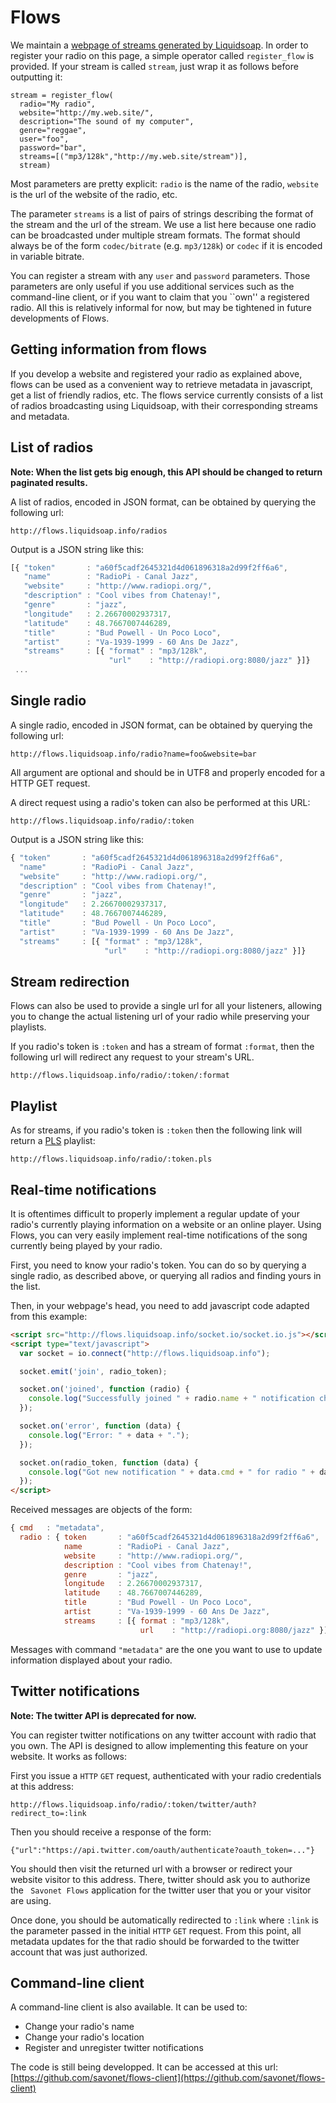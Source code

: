 Flows
=====
We maintain a
[webpage of streams generated by Liquidsoap](http://flows.liquidsoap.info/).
In order to register your radio on this page, a simple
operator called `register_flow` is provided. If your stream is called `stream`,
just wrap it as follows before outputting it:

```liquidsoap
stream = register_flow(
  radio="My radio",
  website="http://my.web.site/",
  description="The sound of my computer",
  genre="reggae",
  user="foo",
  password="bar",
  streams=[("mp3/128k","http://my.web.site/stream")],
  stream)
```

Most parameters are pretty explicit: `radio` is the name of the radio,
`website` is the url of the website of the radio, etc.

The parameter `streams` is a list of pairs of strings describing the format of the
stream and the url of the stream. We use a list here because one radio can be
broadcasted under multiple stream formats. The format should always be of the
form `codec/bitrate` (e.g. `mp3/128k`) or `codec` if it is encoded in variable
bitrate.

You can register a stream with any `user` and `password` parameters. Those
parameters are only useful if you use additional services such as the
command-line client, or if you want to claim that you ``own'' a registered radio.
All this is relatively informal for now, but may be tightened in future
developments of Flows.

Getting information from flows
------------------------------
If you develop a website and registered your radio as explained above, flows can
be used as a convenient way to retrieve metadata in javascript, get a list of
friendly radios, etc. The flows service currently consists of a list of radios
broadcasting using Liquidsoap, with their corresponding streams and
metadata.

List of radios
--------------
**Note: When the list gets big enough, this API should be changed to return paginated results.**

A list of radios, encoded in JSON format, can be obtained by querying the
following url:

```
http://flows.liquidsoap.info/radios
```

Output is a JSON string like this:

```javascript
[{ "token"       : "a60f5cadf2645321d4d061896318a2d99f2ff6a6",
   "name"        : "RadioPi - Canal Jazz",
   "website"     : "http://www.radiopi.org/",
   "description" : "Cool vibes from Chatenay!",
   "genre"       : "jazz",
   "longitude"   : 2.26670002937317,
   "latitude"    : 48.7667007446289,
   "title"       : "Bud Powell - Un Poco Loco",
   "artist"      : "Va-1939-1999 - 60 Ans De Jazz",
   "streams"     : [{ "format" : "mp3/128k",
                      "url"    : "http://radiopi.org:8080/jazz" }]}
 ...
```

Single radio
------------
A single radio, encoded in JSON format, can be obtained by querying the
following url:

```
http://flows.liquidsoap.info/radio?name=foo&website=bar
```

All argument are optional and should be in UTF8 and properly encoded for a HTTP
GET request.

A direct request using a radio's token can also be performed at this URL:

```
http://flows.liquidsoap.info/radio/:token
```

Output is a JSON string like this:

```javascript
{ "token"       : "a60f5cadf2645321d4d061896318a2d99f2ff6a6",
  "name"        : "RadioPi - Canal Jazz",
  "website"     : "http://www.radiopi.org/",
  "description" : "Cool vibes from Chatenay!",
  "genre"       : "jazz",
  "longitude"   : 2.26670002937317,
  "latitude"    : 48.7667007446289,
  "title"       : "Bud Powell - Un Poco Loco",
  "artist"      : "Va-1939-1999 - 60 Ans De Jazz",
  "streams"     : [{ "format" : "mp3/128k",
                     "url"    : "http://radiopi.org:8080/jazz" }]}
```

Stream redirection
------------------
Flows can also be used to provide a single url for all your listeners, allowing
you to change the actual listening url of your radio while preserving your
playlists.

If you radio's token is `:token` and has a stream of format `:format`, then the
following url will redirect any request to your stream's URL.

```
http://flows.liquidsoap.info/radio/:token/:format
```

Playlist
--------
As for streams, if you radio's token is `:token` then the following link will
return a [PLS](http://en.wikipedia.org/wiki/PLS_(file_format)) playlist:

```
http://flows.liquidsoap.info/radio/:token.pls
```

Real-time notifications
-----------------------
It is oftentimes difficult to properly implement a regular update of your
radio's currently playing information on a website or an online player. Using
Flows, you can very easily implement real-time notifications of the song
currently being played by your radio.

First, you need to know your radio's token. You can do so by querying a single
radio, as described above, or querying all radios and finding yours in the list.

Then, in your webpage's head, you need to add javascript code adapted from this
example:

```html
<script src="http://flows.liquidsoap.info/socket.io/socket.io.js"></script>
<script type="text/javascript">
  var socket = io.connect("http://flows.liquidsoap.info");

  socket.emit('join', radio_token);

  socket.on('joined', function (radio) {
    console.log("Successfully joined " + radio.name + " notification channel. Current title is: " + radio.title + ".");
  });

  socket.on('error', function (data) {
    console.log("Error: " + data + ".");
  });

  socket.on(radio_token, function (data) {
    console.log("Got new notification " + data.cmd + " for radio " + data.radio.name + ": " + JSON.stringify(data));
  });
</script>
```

Received messages are objects of the form:

```javascript
{ cmd   : "metadata",
  radio : { token       : "a60f5cadf2645321d4d061896318a2d99f2ff6a6",
            name        : "RadioPi - Canal Jazz",
            website     : "http://www.radiopi.org/",
            description : "Cool vibes from Chatenay!",
            genre       : "jazz",
            longitude   : 2.26670002937317,
            latitude    : 48.7667007446289,
            title       : "Bud Powell - Un Poco Loco",
            artist      : "Va-1939-1999 - 60 Ans De Jazz",
            streams     : [{ format : "mp3/128k",
                             url    : "http://radiopi.org:8080/jazz" }]}}
```

Messages with command `"metadata"` are the one you want to use to update
information displayed about your radio.

Twitter notifications
---------------------
**Note: The twitter API is deprecated for now.**

You can register twitter notifications on any twitter account with radio that
you own. The API is designed to allow implementing this feature on your
website. It works as follows:

First you issue a `HTTP` `GET` request, authenticated with your radio
credentials at this address:

```
http://flows.liquidsoap.info/radio/:token/twitter/auth?redirect_to=:link
```

Then you should receive a response of the form:

```
{"url":"https://api.twitter.com/oauth/authenticate?oauth_token=..."}
```

You should then visit the returned url with a browser or redirect your website
visitor to this address. There, twitter should ask you to authorize the ```
Savonet
Flows```
 application for the twitter user that you or your visitor are using.

Once done, you should be automatically redirected to `:link` where `:link` is
the parameter passed in the initial `HTTP` `GET` request. From this point, all
metadata updates for the that radio should be forwarded to the twitter account
that was just authorized.

Command-line client
-------------------
A command-line client is also available. It can be used to:

* Change your radio's name
* Change your radio's location
* Register and unregister twitter notifications

The code is still being developped. It can be accessed at this url:
[https://github.com/savonet/flows-client](https://github.com/savonet/flows-client)


